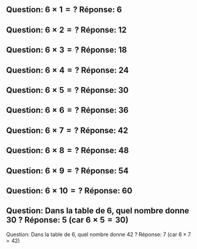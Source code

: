 Question: $6 \times 1 = ?$
Réponse: 6
---
Question: $6 \times 2 = ?$
Réponse: 12
---
Question: $6 \times 3 = ?$
Réponse: 18
---
Question: $6 \times 4 = ?$
Réponse: 24
---
Question: $6 \times 5 = ?$
Réponse: 30
---
Question: $6 \times 6 = ?$
Réponse: 36
---
Question: $6 \times 7 = ?$
Réponse: 42
---
Question: $6 \times 8 = ?$
Réponse: 48
---
Question: $6 \times 9 = ?$
Réponse: 54
---
Question: $6 \times 10 = ?$
Réponse: 60
---
Question: Dans la table de 6, quel nombre donne 30 ?
Réponse: $5$ (car $6 \times 5 = 30$)
---
Question: Dans la table de 6, quel nombre donne 42 ?
Réponse: $7$ (car $6 \times 7 = 42$)
